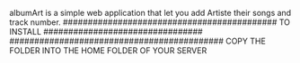 albumArt is a simple web application that let you add 
Artiste their songs and track number.
###########################################
TO INSTALL ################################
###########################################
COPY THE FOLDER INTO THE HOME FOLDER OF YOUR SERVER
